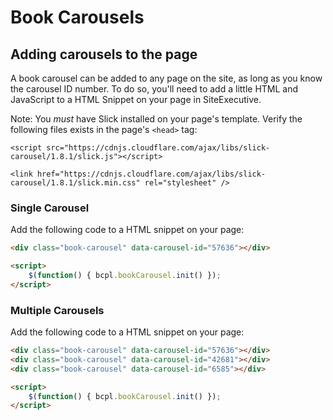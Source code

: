 # Book Carousels

## Adding carousels to the page

A book carousel can be added to any page on the site, as long as you know the carousel ID number. To do so, you'll need to add a little HTML and JavaScript to a HTML Snippet on your page in SiteExecutive. 

Note: You *must* have Slick installed on your page's template. Verify the following files exists in the page's `<head>` tag:

```
<script src="https://cdnjs.cloudflare.com/ajax/libs/slick-carousel/1.8.1/slick.js"></script>

<link href="https://cdnjs.cloudflare.com/ajax/libs/slick-carousel/1.8.1/slick.min.css" rel="stylesheet" />
```

### Single Carousel

Add the following code to a HTML snippet on your page:

```HTML
<div class="book-carousel" data-carousel-id="57636"></div>

<script>
	$(function() { bcpl.bookCarousel.init() });
</script>
```

### Multiple Carousels

Add the following code to a HTML snippet on your page:

```HTML
<div class="book-carousel" data-carousel-id="57636"></div>
<div class="book-carousel" data-carousel-id="42681"></div>
<div class="book-carousel" data-carousel-id="6585"></div>

<script>
	$(function() { bcpl.bookCarousel.init() });
</script>
```